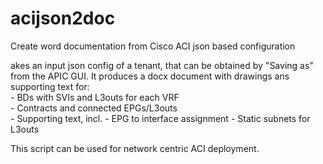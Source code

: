 # acijson2doc
Create word documentation from Cisco ACI json based configuration

akes an input json config of a tenant, that can be obtained by "Saving as"  from the APIC GUI. 
It produces a docx document with drawings ans supporting text for:          
     - BDs with SVIs and L3outs for each VRF                                  
     - Contracts and connected EPGs/L3outs                                    
     - Supporting text, incl. 
        - EPG to interface assignment
        - Static subnets for L3outs
        
This script can be used for network centric ACI deployment.
